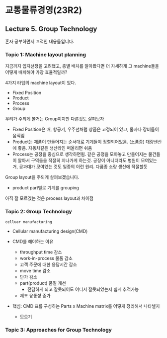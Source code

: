 # 교통물류경영(23R2)

## Lecture 5. Group Technology

혼자 공부하면서 끄적인 내용들입니다.


### Topic 1: Machine layout planning

지금까지 입지선정을 고려했고, 층별 배치를 알아봤다면 더 자세하게 그 machine들을 어떻게 배치해야 가장 효율적일까?

4가지 타입의 machine layout이 있다.
- Fixed Position
- Product
- Process
- Group

우리가 주되게 볼거는 Group이지만 다른것도 살펴보자

- Fixed Position은 배, 항공기, 우주선처럼 상품은 고정되어 있고, 물자나 장비들이 움직임
- Product는 제품이 만들어지는 순서대로 기계들이 정렬되어있음. (소품종) 대량샌산에 좋음. 자동차같은 생산라인 떠올리면 쉬움
- Process는 공정을 중심으로 생각하면됨. 같은 공정을 모아놓고 만들어지는 물건들이 알아서 구역들을 적절히 지나가게 하는것. 공장이 아니더라도 병원이 모여있는거, 공과대가 모여있는 것도 일종의 이런 원리. 다품종 소량 생산에 적절할듯

Group layout을 주되게 살펴보겠습니다.
- product part별로 기계를 grouping

아직 잘 모르겠는 것은 process layout과 차이점



### Topic 2: Group Technology

`celluar manufacturing`

- Cellular manufacturing design(CMD)
- CMD를 해야하는 이유
    - throughput time 감소
    - work-in-process 물품 감소
    - 고객 주문에 대한 응답시간 감소
    - move time 감소
    - 단가 감소
    - part(product) 품질 개선
        - 전담하게 되고 잘못되어도 어디서 잘못되었는지 쉽게 추적가능
    - 제조 융통성 증가

- 핵심: CMD 표를 구성하는 Parts x Machine matrix를 어떻게 정리해서 나타낼지
    - 모으기



### Topic 3: Approaches for Group Technology
